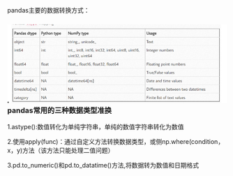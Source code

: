 pandas主要的数据转换方式：

### ![](/assets/pandas数据类型.png)pandas常用的三种数据类型准换

1.astype\(\):数值转化为单纯字符串，单纯的数值字符串转化为数值

2.使用apply\(func\)：通过自定义方法转换数据类型，或侧np.where\(condition，x，y\)方法（该方法只能处理二值问题）

3.pd.to\_numeric\(\)和pd.to\_datatime\(\)方法,将数据转为数值和日期格式

